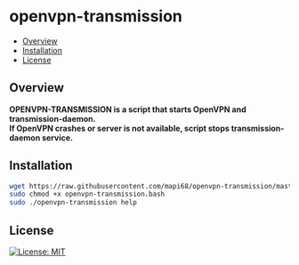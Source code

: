 # openvpn-transmission

* [Overview](#overview)
* [Installation](#installation)
* [License](#license)

## Overview
<b>OPENVPN-TRANSMISSION is a script that starts OpenVPN and transmission-daemon.</br>
If OpenVPN crashes or server is not available, script stops transmission-daemon service.</b>


## Installation

```bash
wget https://raw.githubusercontent.com/mapi68/openvpn-transmission/master/openvpn-transmission.bash
sudo chmod +x openvpn-transmission.bash
sudo ./openvpn-transmission help
```


## License
[![License: MIT](https://img.shields.io/badge/License-MIT-blue.svg)](LICENSE.md)
